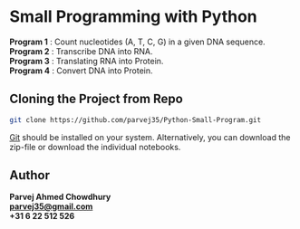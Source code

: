 # Small Programming with Python

<b>Program 1</b> : Count nucleotides (A, T, C, G) in a given DNA sequence.<br>
<b>Program 2</b> : Transcribe DNA into RNA.<br>
<b>Program 3</b> : Translating RNA into Protein.<br>
<b>Program 4</b> : Convert DNA into Protein.<br>


## Cloning the Project from Repo

```sh
git clone https://github.com/parvej35/Python-Small-Program.git
```
[Git](https://git-scm.com/downloads) should be installed on your system.
Alternatively, you can download the zip-file or download the individual notebooks.

## Author

<b>Parvej Ahmed Chowdhury</b><br>
<b>parvej35@gmail.com</b><br>
<b>+31 6 22 512 526</b><br>